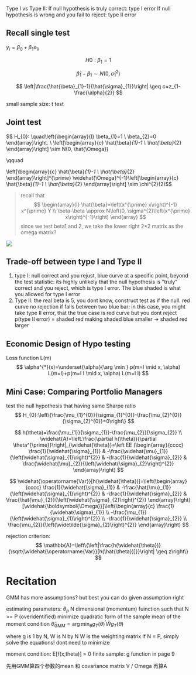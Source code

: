 Type I vs Type II:
If null hypothesis is truly correct: type I error
If null hypothesis is wrong and you fail to reject: type II error
## Recall single test
$y_i = \beta_0 + \beta_1 x_{1i}$

$$H0: \beta_1 = 1$$

$$
\hat{\beta}_{1}-\beta_{1} \sim N\left(0, \hat{\sigma}_{1}^{2}\right)
$$

$$
\left|\frac{\hat{\beta}_{1}-1}{\hat{\sigma}_{1}}\right| \geq c=z_{1-\frac{\alpha}{2}}
$$

small sample size: t test

## Joint test
$$
H_{0}: \quad\left\{\begin{array}{l}
\beta_{1}=1 \\
\beta_{2}=0
\end{array}\right.
\\
\left[\begin{array}{c}
\hat{\beta}_{1}-1 \\
\hat{\beta}_{2}
\end{array}\right] \sim N(0, \hat{\Omega})

\qquad

\left[\begin{array}{c}
\hat{\beta}_{1}-1 \\
\hat{\beta}_{2}
\end{array}\right]^{\prime} \widehat{\Omega}^{-1}\left[\begin{array}{c}
\hat{\beta}_{1}-1 \\
\hat{\beta}_{2}
\end{array}\right] \sim \chi^{2}(2)$$


>recall that 
>$$
\begin{array}{l}
\hat{\beta}=\left(x^{\prime} x\right)^{-1} x^{\prime} Y \\
\beta-\beta \approx N\left(0, \sigma^{2}\left(x^{\prime} x\right)^{-1}\right)
\end{array}
>$$
>since we test beta1 and 2, we take the lower right 2*2 matrix as the omega matrix?


![](https://cdn.mathpix.com/snip/images/LqkC1_rZPuHM2seOVHsG0nyLpDnW8etxPAQKpX9qzjc.original.fullsize.png)

## Trade-off between type I and Type II
1. type I: null correct and you rejust, blue curve
at a specific point, beyond the test statistic: its highly unlikely that the null hypothesis is "truly" correct and you reject, which is type I error.
The blue shaded is what you allowed for type I error
2. Type II: the real beta is 5, you dont know, construct test as if the null. red curve
no rejection if falls between two blue bar: in this case, you might take type II error,  that the true case is red curve but you dont reject
p(type II error) = shaded red
making shaded blue smaller -> shaded red larger



## Economic Design of Hypo testing
Loss function L(m)
$$
\alpha^{*}(x)=\underset{\alpha}{\arg \min } p(m=I \mid x, \alpha) L(m=I)+p(m=I I \mid x, \alpha) L(m=I I)
$$

## Mini Case: Comparing Portfolio Managers
test the null hypothesis that having same Sharpe ratio
$$
H_{0}:\left\{\frac{\mu_{1}^{0}}{\sigma_{1}^{0}}-\frac{\mu_{2}^{0}}{\sigma_{2}^{0}}=0\right\}
$$

$$
h(\theta)=\frac{\mu_{1}}{\sigma_{1}}-\frac{\mu_{2}}{\sigma_{2}} \\
\widehat{A}=\left.\frac{\partial h(\theta)}{\partial \theta^{\prime}}\right|_{\widehat{\theta}}=\left
EE
(\begin{array}{cccc}
\frac{1}{\widehat{\sigma}_{1}} & -\frac{\widehat{\mu}_{1}}{\left(\widehat{\sigma}_{1}\right)^{2}} & -\frac{1}{\widehat{\sigma}_{2}} & \frac{\widehat{\mu}_{2}}{\left(\widehat{\sigma}_{2}\right)^{2}}
\end{array}\right)
$$

$$
\widehat{\operatorname{Var}}[h(\widehat{\theta})]=\left(\begin{array}{cccc}
\frac{1}{\widehat{\sigma}_{1}} & -\frac{\hat{\mu}_{1}}{\left(\widehat{\sigma}_{1}\right)^{2}} & -\frac{1}{\widehat{\sigma}_{2}} & \frac{\hat{\mu}_{2}}{\left(\widehat{\sigma}_{2}\right)^{2}}
\end{array}\right)[\widehat{\boldsymbol{\Omega}}]\left(\begin{array}{c}
\frac{1}{\widehat{\sigma}_{1}} \\
-\frac{\mu_{1}}{\left(\widehat{\sigma}_{1}\right)^{2}} \\
-\frac{1}{\widehat{\sigma}_{2}} \\
\frac{\mu_{2}}{\left(\widetilde{\sigma}_{2}\right)^{2}}
\end{array}\right)
$$

rejection criterion:
$$
\mathbb{A}=\left\{\left|\frac{h(\widehat{\theta})}{\sqrt{\widehat{\operatorname{Var}}[h(\hat{\theta})]}}\right| \geq z\right\}
$$

# Recitation
GMM has more assumptions? but best you can do given assumption right

estimating parameters: $\theta_p$
N dimensional (momentum) fuinction such that N >= P (overidentified)
minimize quadratic form of the sample mean of the moment condition $\hat{\theta}_{G M M}=\arg \min _{\theta} g_{T}(\theta)^{\prime} \hat{W} g_{T}(\theta)$

where g is 1 by N, W is N by N
W is the weighting matrix
if N = P, simply solve the equations! dont need to minimize

moment condition: E[f(x,theta)] = 0
finite sample: g function in page 9

先用GMM算四个参数的mean 和 covariance matrix V / Omega
再算A
